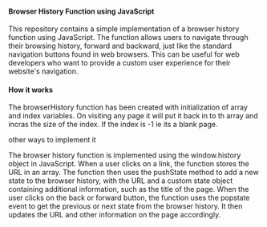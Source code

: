 #### Browser History Function using JavaScript
This repository contains a simple implementation of a browser history function using JavaScript. 
The function allows users to navigate through their browsing history, forward and backward, just like the standard navigation buttons found in web browsers. 
This can be useful for web developers who want to provide a custom user experience for their website's navigation.

#### How it works

The browserHistory function has been created with initialization of array and index variables.
On visiting any page it will put it back in to th array and incras the size
of the index. If the index is -1 ie its a blank page. 

other ways to implement it

The browser history function is implemented using the window.history object in JavaScript. When a user clicks on a link, 
the function stores the URL in an array. The function then uses the pushState method to add a new state to the browser history, 
with the URL and a custom state object containing additional information, such as the title of the page.
When the user clicks on the back or forward button, the function uses the popstate event to get the previous or next state from the browser history. 
It then updates the URL and other information on the page accordingly.

